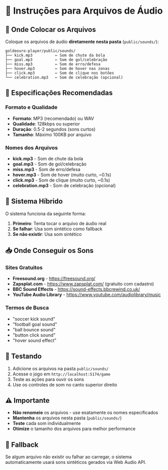 # 🎵 Instruções para Arquivos de Áudio

## 📁 Onde Colocar os Arquivos

Coloque os arquivos de áudio **diretamente nesta pasta** (`public/sounds/`):

```
goldeouro-player/public/sounds/
├── kick.mp3          ← Som de chute da bola
├── goal.mp3          ← Som de gol/celebração
├── miss.mp3          ← Som de erro/defesa
├── hover.mp3         ← Som de hover nas zonas
├── click.mp3         ← Som de clique nos botões
└── celebration.mp3   ← Som de celebração (opcional)
```

## 🎯 Especificações Recomendadas

### Formato e Qualidade
- **Formato**: MP3 (recomendado) ou WAV
- **Qualidade**: 128kbps ou superior
- **Duração**: 0.5-2 segundos (sons curtos)
- **Tamanho**: Máximo 100KB por arquivo

### Nomes dos Arquivos
- **kick.mp3** - Som de chute da bola
- **goal.mp3** - Som de gol/celebração
- **miss.mp3** - Som de erro/defesa
- **hover.mp3** - Som de hover (muito curto, ~0.1s)
- **click.mp3** - Som de clique (muito curto, ~0.1s)
- **celebration.mp3** - Som de celebração (opcional)

## 🔄 Sistema Híbrido

O sistema funciona da seguinte forma:

1. **Primeiro**: Tenta tocar o arquivo de áudio real
2. **Se falhar**: Usa som sintético como fallback
3. **Se não existir**: Usa som sintético

## 📥 Onde Conseguir os Sons

### Sites Gratuitos
- **Freesound.org** - https://freesound.org/
- **Zapsplat.com** - https://www.zapsplat.com/ (gratuito com cadastro)
- **BBC Sound Effects** - https://sound-effects.bbcrewind.co.uk/
- **YouTube Audio Library** - https://www.youtube.com/audiolibrary/music

### Termos de Busca
- "soccer kick sound"
- "football goal sound"
- "ball bounce sound"
- "button click sound"
- "hover sound effect"

## 🧪 Testando

1. Adicione os arquivos na pasta `public/sounds/`
2. Acesse o jogo em `http://localhost:5174/game`
3. Teste as ações para ouvir os sons
4. Use os controles de som no canto superior direito

## ⚠️ Importante

- **Não renomeie** os arquivos - use exatamente os nomes especificados
- **Mantenha** os arquivos nesta pasta (`public/sounds/`)
- **Teste** cada som individualmente
- **Otimize** o tamanho dos arquivos para melhor performance

## 🔧 Fallback

Se algum arquivo não existir ou falhar ao carregar, o sistema automaticamente usará sons sintéticos gerados via Web Audio API.
